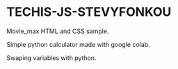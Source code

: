 # TECHIS-JS-STEVYFONKOU

Movie_max HTML and CSS sample.

Simple python calculator made with google colab.

Swaping variables with python.

